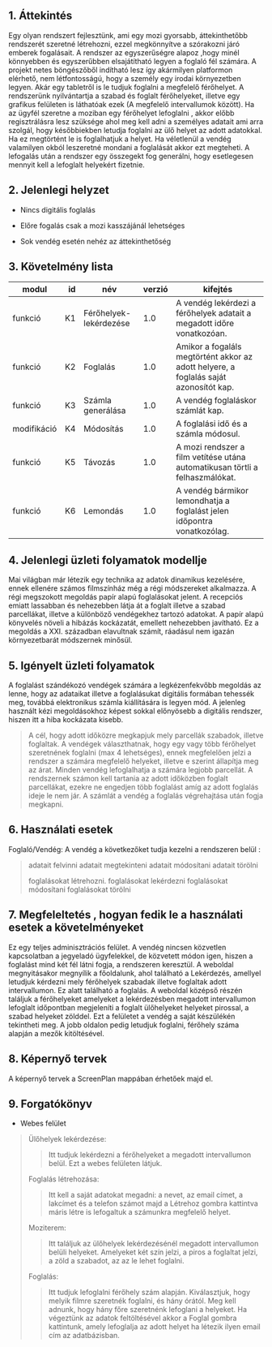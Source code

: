 ## 1. Áttekintés
Egy olyan  rendszert fejlesztünk, ami egy mozi gyorsabb, áttekinthetőbb rendszerét szeretné létrehozni, ezzel megkönnyítve a szórakozni járó emberek fogalásait. A rendszer az egyszerűségre alapoz ,hogy minél könnyebben és egyszerűbben elsajátítható legyen a foglaló fél számára. A projekt netes böngészőből indítható lesz így akármilyen platformon elérhető, nem létfontosságú, hogy a személy egy irodai környezetben legyen. Akár egy tabletről is le tudjuk foglalni a megfelelő férőhelyet. A rendszerünk nyilvántartja a szabad és foglalt férőhelyeket, illetve egy grafikus felületen is láthatóak ezek (A megfelelő intervallumok között). Ha az ügyfél szeretne a moziban egy férőhelyet lefoglalni , akkor előbb regisztrálásra lesz szüksége ahol meg kell adni a személyes adatait ami arra szolgál, hogy későbbiekben letudja foglalni az ülő helyet az adott adatokkal. Ha ez megtörtént le is foglalhatjuk a helyet. Ha véletlenül a vendég valamilyen okból leszeretné mondani a foglalását akkor ezt megteheti. A lefogalás után a rendszer egy összegekt fog generálni, hogy esetlegesen mennyit kell a lefoglalt helyekért fizetnie.

## 2. Jelenlegi helyzet

 - Nincs digitális foglalás

 - Előre fogalás csak a mozi kasszájánál lehetséges

 - Sok vendég esetén nehéz az áttekinthetőség

## 3. Követelmény lista
| modul| id | név | verzió | kifejtés | 
| --- | ---: | --- | --- | --- |
| funkció| K1 | Férőhelyek-lekérdezése |1.0| A vendég lekérdezi a férőhelyek adatait a megadott időre vonatkozóan. |
| funkció| K2| Foglalás |1.0| Amikor a fogaláls megtörtént akkor az adott helyere, a foglalás saját azonosítót kap.|
| funkció| K3| Számla generálása |1.0| A vendég foglaláskor számlát kap.| 
| modifikáció | K4| Módosítás |1.0| A foglalási idő és a számla módosul. |
| funkció| K5| Távozás |1.0| A mozi rendszer a film vetítése utána automatikusan törtli a felhaszmálókat. |
| funkció| K6| Lemondás|1.0| A vendég bármikor lemondhatja a foglalást jelen időpontra vonatkozólag. |

## 4. Jelenlegi üzleti folyamatok modellje
Mai világban már létezik egy technika az adatok dinamikus kezelésére, ennek ellenére számos filmszínház még a régi módszereket alkalmazza. A régi megszokott megoldás papír alapú foglalásokat jelent. A recepciós emiatt lassabban és nehezebben látja át a foglalt illetve a szabad parcellákat, illetve a különböző vendégekhez tartozó adatokat. A papír alapú könyvelés növeli a hibázás kockázatát, emellett nehezebben javítható. Ez a megoldás a XXI. században elavultnak számít, ráadásul nem igazán környezetbarát módszernek minősül. 
 
## 5. Igényelt üzleti folyamatok
A foglalást szándékozó vendégek számára a legkézenfekvőbb megoldás az lenne, hogy az adataikat illetve a foglalásukat digitális formában tehessék meg, továbbá elektronikus számla kiállítására is legyen mód. A jelenleg használt kézi megoldásokhoz képest sokkal előnyösebb a digitális rendszer, hiszen itt a hiba kockázata kisebb.
   
> A cél, hogy adott időközre megkapjuk mely parcellák szabadok, illetve foglaltak.
> A vendégek választhatnak, hogy egy vagy több férőhelyet szeretnének foglalni (max 4 lehetséges), ennek megfelelően jelzi a rendszer a számára megfelelő helyeket, illetve e szerint állapítja meg az árat.
> Minden vendég lefoglalhatja a számára legjobb parcellát.
> A rendszernek számon kell tartania az adott időközben foglalt parcellákat, ezekre ne engedjen több foglalást amíg az adott foglalás ideje le nem jár.
> A számlát a vendég a foglalás végrehajtása után fogja megkapni.

## 6. Használati esetek
Foglaló/Vendég: 
A vendég a következőket tudja kezelni a rendszeren belül :
>adatait felvinni
>adatait megtekinteni
>adatait módosítani
>adatait törölni
>
>foglalásokat létrehozni.
>foglalásokat lekérdezni
>foglalásokat módosítani
>foglalásokat törölni

## 7. Megfeleltetés , hogyan fedik le a használati esetek a követelményeket
 Ez egy teljes adminisztrációs felület. A vendég nincsen közvetlen kapcsolatban a jegyeladó ügyfelekkel, de közvetett módon igen, hiszen a foglalást mind két fél látni fogja, a rendszeren keresztül. A weboldal megnyitásakor megnyílik a főoldalunk, ahol található a Lekérdezés, amellyel letudjuk kérdezni mely férőhelyek szabadak illetve foglaltak adott intervallumon. Ez alatt található a foglalás. A weboldal középső részén találjuk a férőhelyeket amelyeket a lekérdezésben megadott intervallumon lefoglalt időpontban megjeleníti a foglalt ülőhelyeket helyeket pirossal, a szabad helyeket zölddel. Ezt a felületet a vendég a saját készülékén tekintheti meg. A jobb oldalon pedig letudjuk foglalni, férőhely száma alapján a mezők kitöltésével.
 
 ## 8. Képernyő tervek
A képernyő tervek a ScreenPlan mappában érhetőek majd el.

## 9. Forgatókönyv
 - Webes felület
 >Ülőhelyek lekérdezése:
 >>Itt tudjuk lekérdezni a férőhelyeket a megadott intervallumon belül. Ezt a webes felületen látjuk.
 >
 >Foglalás létrehozása:
 >> Itt kell a saját adatokat megadni: a nevet, az email címet, a lakcímet és a telefon számot majd a  Létrehoz gombra kattintva máris létre is lefogaltuk a számunkra megfelelő helyet.
>
>Moziterem:
>>Itt találjuk az ülőhelyek lekérdezésénél megadott intervallumon belüli helyeket. Amelyeket két szín jelzi, a piros a foglaltat jelzi, a zöld a szabadot, az az le lehet foglalni.
>
>Foglalás:
>>Itt tudjuk lefoglalni férőhely szám alapján. Kiválasztjuk, hogy melyik filmre szeretnék foglalni, és hány órától. Meg kell adnunk, hogy hány főre szeretnénk lefoglani a helyeket. Ha végeztünk az adatok feltöltésével akkor a Foglal gombra kattintunk, amely lefoglalja az adott helyet ha létezik ilyen email cím az adatbázisban.